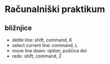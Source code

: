 # Računalniški praktikum
## bližnjice
- delite line: shift, command, K
- select current line: command, L
- move line down: option, puščica dol
- redo: shift, command, Z
